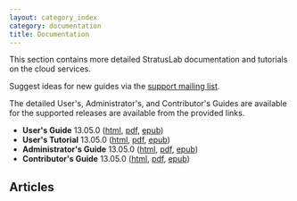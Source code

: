 ```yaml
---
layout: category_index
category: documentation
title: Documentation
---
```


This section contains more detailed StratusLab documentation and
tutorials on the cloud services.

Suggest ideas for new guides via the [support mailing list](/about).

The detailed User's, Administrator's, and Contributor's Guides are
available for the supported releases are available from the provided
links.

* **User's Guide** 13.05.0 ([html](release/13.05.0/users-guide/users-guide.html),
    [pdf](release/13.05.0/users-guide/users-guide.pdf),
    [epub](release/13.05.0/users-guide/users-guide.epub)) 
* **User's Tutorial** 13.05.0 ([html](release/13.05.0/users-tutorial/users-tutorial.html),
    [pdf](release/13.05.0/users-tutorial/users-tutorial.pdf),
    [epub](release/13.05.0/users-tutorial/users-tutorial.epub)) 
* **Administrator's Guide** 13.05.0
    ([html](release/13.05.0/administrators-guide/administrators-guide.html),
    [pdf](release/13.05.0/administrators-guide/administrators-guide.pdf),
    [epub](release/13.05.0/administrators-guide/administrators-guide.epub))
* **Contributor's Guide** 13.05.0
    ([html](release/13.05.0/contributors-guide/contributors-guide.html),
    [pdf](release/13.05.0/contributors-guide/contributors-guide.pdf),
    [epub](release/13.05.0/contributors-guide/contributors-guide.epub))

## Articles

